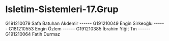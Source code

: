 # Isletim-Sistemleri-17.Grup
G191210079 Safa Batuhan Akdemir ------ G191210049 Engin Sirkeoğlu ------ G181210553 Engin Özlem ------ G191210385 İbrahim Yiğit Tın ------ G191210064 Fatih Durmaz 